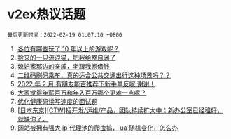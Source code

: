 # v2ex热议话题

`最后更新时间：2022-02-19 01:07:10 +0800`

1. [各位有哪些玩了 10 年以上的游戏呢？](https://www.v2ex.com/t/834816)
1. [捡来的一只流浪猫，把我给整自闭了](https://www.v2ex.com/t/834675)
1. [媳妇家那边的亲戚，老跟我家借钱](https://www.v2ex.com/t/834774)
1. [二维码刷码乘车，真的适合公共交通出行这种场景吗？？](https://www.v2ex.com/t/834736)
1. [2022 年 2 月 有朋友能否推荐下新手单反呢 谢谢！](https://www.v2ex.com/t/834680)
1. [大家觉得年薪百万和年入百万哪个更难一点呢？](https://www.v2ex.com/t/834719)
1. [优化健康码读写速度的面试题](https://www.v2ex.com/t/834691)
1. [[日本东京][CTW]招开发/运维/产品，团队持续扩大中；新办公室已经租好，就缺你了。](https://www.v2ex.com/t/834699)
1. [网站被拥有强大 ip 代理池的爬虫搞， ua 随机变化，怎么办](https://www.v2ex.com/t/834902)

